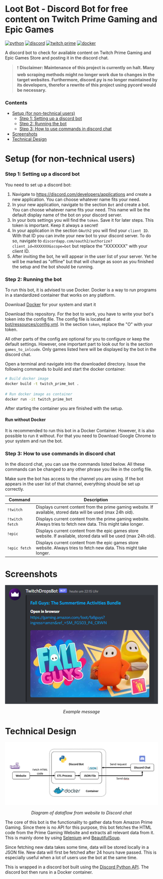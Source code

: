# Loot Bot - Discord Bot for free content on Twitch Prime Gaming and Epic Games

<p>
    <!-- Python --->
    <a href="https://www.python.org" target="_blank" rel="noreferrer"> <img src="https://img.shields.io/badge/Python-14354C?style=for-the-badge&logo=python&logoColor=white" alt="python"/></a>
    <!-- Discord -->
    <a href="https://discord.com/" target="_blank" rel="noreferrer"> <img src="https://img.shields.io/badge/Discord-36393e?style=for-the-badge&logo=discord&logoColor=white" alt="discord"/></a>
    <!-- Twitch Prime -->
    <a href="https://gaming.amazon.com/home" target="_blank" rel="noreferrer"> <img src="https://img.shields.io/badge/Twitch_Prime-9146FF?style=for-the-badge&logo=twitch&logoColor=white" alt="twitch prime"/></a>
    <!-- Docker -->
    <a href="https://www.docker.com/" target="_blank" rel="noreferrer"> <img src="https://img.shields.io/badge/Docker-0db7ed?style=for-the-badge&logo=docker&logoColor=white" alt="docker"/></a>
</p>

A discord bot to check for available content on Twitch Prime Gaming and Epic Games Store and posting it in the discord 
chat.

> ❗ **Disclaimer: Maintenance of this project is currently on halt. Many web scraping methods might no longer work due to changes in the target websites. Furthermore, discord.py is no longer maintained by its developers, therefor a rewrite of this project using pycord would be necessary.**

### Contents
- [Setup (for non-technical users)](#setup)
  - [Step 1: Setting up a discord bot](#setup1)
  - [Step 2: Running the bot](#setup2)
  - [Step 3: How to use commands in discord chat](#setup3)
- [Screenshots](#screenshots)
- [Technical Design](#design)

<a name="setup"></a>
# Setup (for non-technical users)
<a name="setup1"></a>
### Step 1: Setting up a discord bot
You need to set up a discord bot:
1. Navigate to https://discord.com/developers/applications and create a new application. You can choose whatever name 
fits your need.
2. In your new application, navigate to the section `Bot` and create a bot. You can choose whatever name fits your need. This
name will be the default display name of the bot on your discord server.
3. In your bots settings you will find the `token`. Save it for later steps. This token is important. Keep it always a 
secret!
4. In your application in the section `OAuth2` you will find your `client ID`. With that ID you can invite your new bot to 
your discord server. To do so, navigate to `discordapp.com/oauth2/authorize?client_id=XXXXXXX&scope=bot` but replace 
the "XXXXXXX" with your client ID.
5. After inviting the bot, he will appear in the user list of your server. Yet he will be marked as "offline" but that
will change as soon as you finished the setup and the bot should be running.

<a name="setup2"></a>
### Step 2: Running the bot
To run this bot, it is advised to use Docker. Docker is a way to run programs in a standardized container that works on
any platform. 

Download [Docker](https://www.docker.com/) for your system and start it

Download this repository. For the bot to work, you have to write your bot's token into the config file. The config file 
is located at [bot/ressources/config.yml](bot/ressources/config.yml).
In the section `token`, replace the "O" with your token.

All other parts of the config are optional for you to configure or keep the default settings. However, one important part
to look out for is the section `games_to_inlcude`. Only games listed here will be displayed by the bot in the discord chat.

Open a terminal and navigate into the downloaded directory. Issue the following commands to build and start the docker
container:

```bash
# Build docker image
docker build -t twitch_prime_bot .

# Run docker image as container
docker run -it twitch_prime_bot
```

After starting the container you are finished with the setup.

#### Run without Docker
It is recommended to run this bot in a Docker Container. However, it is also possible to run it without. For that you
need to Download Google Chrome to your system and run the bot.

<a name="setup3"></a>
### Step 3: How to use commands in discord chat
In the discord chat, you can use the commands listed below. All these commands can be changed to any other phrase you like
in the config file.

Make sure the bot has access to the channel you are using. If the bot appears in the user list of that channel, everything
should be set up correctly.

| Command         | Description                                                                                                          |
|-----------------|----------------------------------------------------------------------------------------------------------------------|
| `!twitch`       | Displays current content from the prime gaming website. If available, stored data will be used (max 24h old).        |
| `!twitch fetch` | Displays current content from the prime gaming website. Always tries to fetch new data. This might take longer.      |
| `!epic`         | Displays current content from the epic games store website. If available, stored data will be used (max 24h old).    |
| `!epic fetch`   | Displays current content from the epic games store website. Always tries to fetch new data. This might take longer.  |

<a name="screenshots"></a>
# Screenshots

<p align="center">
    <img src="images/bot_post_example.png">
</p>
<p align="center">
    <i>Example message</i>
</p>

<a name="design"></a>
# Technical Design

<p align="center">
    <img src="images/etl_pipeline.png" alt="icon"/>
</p>
<p align="center">
    <i>Diagram of dataflow from website to Discord chat</i>
</p>

The core of this bot is the functionality to gather data from Amazon Prime Gaming. Since there is no API for this purpose,
this bot fetches the HTML code from the Prime Gaming Website and extracts all relevant data from it. This is mainly done 
by using [Selenium](https://www.selenium.dev/) and [BeautifulSoup](https://beautiful-soup-4.readthedocs.io/en/latest/).

Since fetching new data takes some time, data will be stored locally in a JSON file. New data will first be fetched after
24 hours have passed. This is especially useful when a lot of users use the bot at the same time.

This is wrapped in a discord bot built using the [Discord Python API](https://discordpy.readthedocs.io/en/stable/index.html). The 
discord bot then runs in a Docker container.
